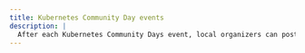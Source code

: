 ```yaml
---
title: Kubernetes Community Day events
description: |
  After each Kubernetes Community Days event, local organizers can post their slides and videos from the event. Videos from some past events are collected in a shared account.
---
```


